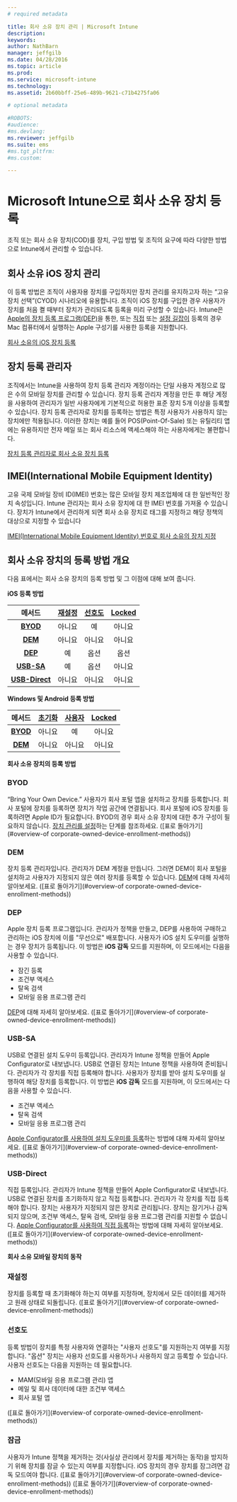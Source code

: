 ```yaml
---
# required metadata

title: 회사 소유 장치 관리 | Microsoft Intune
description:
keywords:
author: NathBarn
manager: jeffgilb
ms.date: 04/28/2016
ms.topic: article
ms.prod:
ms.service: microsoft-intune
ms.technology:
ms.assetid: 2b60bbff-25e6-489b-9621-c71b4275fa06

# optional metadata

#ROBOTS:
#audience:
#ms.devlang:
ms.reviewer: jeffgilb
ms.suite: ems
#ms.tgt_pltfrm:
#ms.custom:

---
```


# Microsoft Intune으로 회사 소유 장치 등록
조직 또는 회사 소유 장치(COD)를 장치, 구입 방법 및 조직의 요구에 따라 다양한 방법으로 Intune에서 관리할 수 있습니다.

## 회사 소유 iOS 장치 관리
이 등록 방법은 조직이 사용자용 장치를 구입하지만 장치 관리를 유지하고자 하는 “고유 장치 선택”(CYOD) 시나리오에 유용합니다. 조직이 iOS 장치를 구입한 경우 사용자가 장치를 처음 켤 때부터 장치가 관리되도록 등록을 미리 구성할 수 있습니다. Intune은 [Apple의 장치 등록 프로그램(DEP)](ios-device-enrollment-program-in-microsoft-intune.md)을 통한, 또는 [직접](ios-direct-enrollment-in-microsoft-intune.md) 또는 [설정 길잡이](ios-setup-assistant-enrollment-in-microsoft-intune.md) 등록의 경우 Mac 컴퓨터에서 실행하는 Apple 구성기를 사용한 등록을 지원합니다.

[회사 소유의 iOS 장치 등록](enroll-corporate-owned-ios-devices-in-microsoft-intune.md)

## 장치 등록 관리자
조직에서는 Intune을 사용하여 장치 등록 관리자 계정이라는 단일 사용자 계정으로 많은 수의 모바일 장치를 관리할 수 있습니다. 장치 등록 관리자 계정을 만든 후 해당 계정을 사용하여 관리자가 일반 사용자에게 기본적으로 허용한 표준 장치 5개 이상을 등록할 수 있습니다. 장치 등록 관리자로 장치를 등록하는 방법은 특정 사용자가 사용하지 않는 장치에만 적용됩니다. 이러한 장치는 예를 들어 POS(Point-Of-Sale) 또는 유틸리티 앱에는 유용하지만 전자 메일 또는 회사 리소스에 액세스해야 하는 사용자에게는 불편합니다.

[장치 등록 관리자로 회사 소유 장치 등록](enroll-corporate-owned-devices-with-the-device-enrollment-manager-in-microsoft-intune.md)

## IMEI(International Mobile Equipment Identity)
고유 국제 모바일 장비 ID(IMEI) 번호는 많은 모바일 장치 제조업체에 대 한 일반적인 장치 속성입니다. Intune 관리자는 회사 소유 장치에 대 한 IMEI 번호를 가져올 수 있습니다. 장치가 Intune에서 관리하게 되면 회사 소유 장치로 태그를 지정하고 해당 정책의 대상으로 지정할 수 있습니다

[IMEI(International Mobile Equipment Identity) 번호로 회사 소유의 장치 지정](specify-corporate-owned-devices-with-international-mobile-equipment-identity-imei-numbers)

## 회사 소유 장치의 등록 방법 개요

다음 표에서는 회사 소유 장치의 등록 방법 및 그 이점에 대해 보여 줍니다.

**iOS 등록 방법**

| **메서드** |  **[재설정](#Reset)** |   **[선호도](#Affinity)**   |   **[Locked](#Locked)** |
|:---:|:---:|:---:|:---:|
|**[BYOD](#BYOD)** | 아니요|    예 |   아니요 |
|**[DEM](#DEM)**|   아니요 |아니요 |아니요  |
|**[DEP](#DEP)**|   예 |   옵션 |   옵션|
|**[USB-SA](#USB-SA)**| 예 |   옵션 |   아니요|
|**[USB-Direct](#USB-Direct)**| 아니요 |    아니요  | 아니요|

**Windows 및 Android 등록 방법**

| **메서드** |  **[초기화](#Wipe)** | **[사용자](#User)**   |   **[Locked](#Locked)** |
|:---:|:---:|:---:|:---:|
|**[BYOD](#BYOD)** | 아니요|    예 |   아니요 |
|**[DEM](#DEM)**|   아니요 |아니요 |아니요  |

**회사 소유 장치의 등록 방법**

### BYOD
“Bring Your Own Device.” 사용자가 회사 포털 앱을 설치하고 장치를 등록합니다. 회사 포털에 장치를 등록하면 장치가 작업 공간에 연결됩니다. 회사 포털에 iOS 장치를 등록하려면 Apple ID가 필요합니다. BYOD의 경우 회사 소유 장치에 대한 추가 구성이 필요하지 않습니다. [장치 관리를 설정](get-ready-to-enroll-devices-in-microsoft-intune#set-up-device-management.md)하는 단계를 참조하세요. ([표로 돌아가기](#overview-of corporate-owned-device-enrollment-methods))

### DEM
장치 등록 관리자입니다. 관리자가 DEM 계정을 만듭니다. 그러면 DEM이 회사 포털을 설치하고 사용자가 지정되지 않은 여러 장치를 등록할 수 있습니다. [DEM](enroll-corporate-owned-devices-with-the-device-enrollment-manager-in-microsoft-intune.md)에 대해 자세히 알아보세요. ([표로 돌아가기](#overview-of corporate-owned-device-enrollment-methods))

### DEP
Apple 장치 등록 프로그램입니다. 관리자가 정책을 만들고, DEP를 사용하여 구매하고 관리하는 iOS 장치에 이를 "무선으로" 배포합니다. 사용자가 iOS 설치 도우미를 실행하는 경우 장치가 등록됩니다. 이 방법은 **iOS 감독** 모드를 지원하며, 이 모드에서는 다음을 사용할 수 있습니다.
  - 잠긴 등록
  - 조건부 액세스
  - 탈옥 검색
  - 모바일 응용 프로그램 관리

[DEP](ios-device-enrollment-program-in-microsoft-intune.md)에 대해 자세히 알아보세요. ([표로 돌아가기](#overview-of corporate-owned-device-enrollment-methods))

### USB-SA
USB로 연결된 설치 도우미 등록입니다. 관리자가 Intune 정책을 만들어 Apple Configurator로 내보냅니다. USB로 연결된 장치는 Intune 정책을 사용하여 준비됩니다. 관리자가 각 장치를 직접 등록해야 합니다. 사용자가 장치를 받아 설치 도우미를 실행하여 해당 장치를 등록합니다. 이 방법은 **iOS 감독** 모드를 지원하며, 이 모드에서는 다음을 사용할 수 있습니다.
  - 조건부 액세스
  - 탈옥 검색
  - 모바일 응용 프로그램 관리

[Apple Configurator를 사용하여 설치 도우미를 등록](ios-setup-assistant-enrollment-in-microsoft-intune.md)하는 방법에 대해 자세히 알아보세요. ([표로 돌아가기](#overview-of corporate-owned-device-enrollment-methods))

### USB-Direct
직접 등록입니다. 관리자가 Intune 정책을 만들어 Apple Configurator로 내보냅니다. USB로 연결된 장치를 초기화하지 않고 직접 등록합니다. 관리자가 각 장치를 직접 등록해야 합니다. 장치는 사용자가 지정되지 않은 장치로 관리됩니다. 장치는 잠기거나 감독되지 않으며, 조건부 액세스, 탈옥 검색, 모바일 응용 프로그램 관리를 지원할 수 없습니다. [Apple Configurator를 사용하여 직접 등록](ios-direct-enrollment-in-microsoft-intune.md)하는 방법에 대해 자세히 알아보세요. ([표로 돌아가기](#overview-of corporate-owned-device-enrollment-methods))

**회사 소유 모바일 장치의 동작**

### 재설정
장치를 등록할 때 초기화해야 하는지 여부를 지정하며, 장치에서 모든 데이터를 제거하고 원래 상태로 되돌립니다.
([표로 돌아가기](#overview-of corporate-owned-device-enrollment-methods))

### 선호도
등록 방법이 장치를 특정 사용자와 연결하는 "사용자 선호도"를 지원하는지 여부를 지정합니다. "옵션" 장치는 사용자 선호도를 사용하거나 사용하지 않고 등록할 수 있습니다. 사용자 선호도는 다음을 지원하는 데 필요합니다.
  - MAM(모바일 응용 프로그램 관리) 앱
  - 메일 및 회사 데이터에 대한 조건부 액세스
  - 회사 포털 앱

([표로 돌아가기](#overview-of corporate-owned-device-enrollment-methods))

### 잠금
사용자가 Intune 정책을 제거하는 것(사실상 관리에서 장치를 제거하는 동작)을 방지하기 위해 장치를 잠글 수 있는지 여부를 지정합니다. iOS 장치의 경우 장치를 잠그려면 감독 모드여야 합니다.
([표로 돌아가기](#overview-of corporate-owned-device-enrollment-methods)) ([표로 돌아가기](#overview-of corporate-owned-device-enrollment-methods))


<!--HONumber=Jun16_HO3-->



